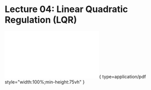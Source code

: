 # Lecture 04: Linear Quadratic Regulation (LQR)  

![slides](assets/slides/Lec4-LQR.pdf){ type=application/pdf style="width:100%;min-height:75vh" }